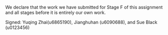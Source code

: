 We declare that the work we have submitted for Stage F of this assignment and all stages before it is entirely our own work.

Signed: Yuqing Zhai(u6865190), Jianghuhan (u6090688), and Sue Black (u0123456)
